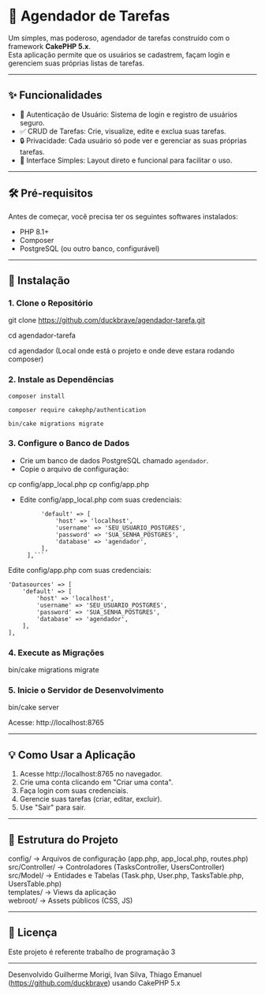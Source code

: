 # 📅 Agendador de Tarefas

Um simples, mas poderoso, agendador de tarefas construído com o framework **CakePHP 5.x**.  
Esta aplicação permite que os usuários se cadastrem, façam login e gerenciem suas próprias listas de tarefas.

---

## ✨ Funcionalidades

- 🔐 Autenticação de Usuário: Sistema de login e registro de usuários seguro.
- ✅ CRUD de Tarefas: Crie, visualize, edite e exclua suas tarefas.
- 🔒 Privacidade: Cada usuário só pode ver e gerenciar as suas próprias tarefas.
- 🧼 Interface Simples: Layout direto e funcional para facilitar o uso.

---

## 🛠 Pré-requisitos

Antes de começar, você precisa ter os seguintes softwares instalados:

- PHP 8.1+
- Composer
- PostgreSQL (ou outro banco, configurável)

---

## 🚀 Instalação

### 1. Clone o Repositório

git clone https://github.com/duckbrave/agendador-tarefa.git

cd agendador-tarefa

cd agendador (Local onde está o projeto e onde deve estara rodando composer)

### 2. Instale as Dependências

```composer install```

```composer require cakephp/authentication```

```bin/cake migrations migrate ```

### 3. Configure o Banco de Dados

- Crie um banco de dados PostgreSQL chamado `agendador`.
- Copie o arquivo de configuração:

cp config/app_local.php
cp config/app.php


- Edite config/app_local.php com suas credenciais:

  ```  'Datasources' => [
        'default' => [
            'host' => 'localhost',
            'username' => 'SEU_USUARIO_POSTGRES',
            'password' => 'SUA_SENHA_POSTGRES',
            'database' => 'agendador',
        ],
    ],```

Edite config/app.php com suas credenciais:

    'Datasources' => [
        'default' => [
            'host' => 'localhost',
            'username' => 'SEU_USUARIO_POSTGRES',
            'password' => 'SUA_SENHA_POSTGRES',
            'database' => 'agendador',
        ],
    ],

### 4. Execute as Migrações

bin/cake migrations migrate

### 5. Inicie o Servidor de Desenvolvimento

bin/cake server

Acesse: http://localhost:8765

---

## 💡 Como Usar a Aplicação

1. Acesse http://localhost:8765 no navegador.
2. Crie uma conta clicando em "Criar uma conta".
3. Faça login com suas credenciais.
4. Gerencie suas tarefas (criar, editar, excluir).
5. Use "Sair" para sair.

---

## 🧩 Estrutura do Projeto

config/           → Arquivos de configuração (app.php, app_local.php, routes.php)  
src/Controller/   → Controladores (TasksController, UsersController)  
src/Model/        → Entidades e Tabelas (Task.php, User.php, TasksTable.php, UsersTable.php)  
templates/        → Views da aplicação  
webroot/          → Assets públicos (CSS, JS)  

---

## 📄 Licença

Este projeto é referente trabalho de programação 3

---

Desenvolvido Guilherme Morigi, Ivan Silva, Thiago Emanuel (https://github.com/duckbrave) usando CakePHP 5.x
